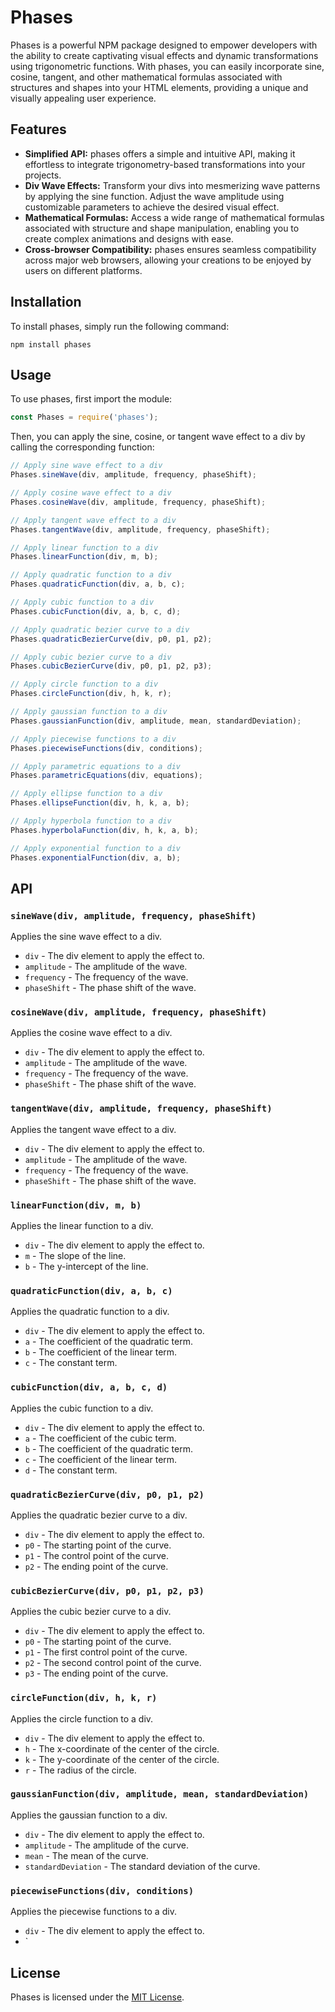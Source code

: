 # Phases

Phases is a powerful NPM package designed to empower developers with the ability to create captivating visual effects and dynamic transformations using trigonometric functions. With phases, you can easily incorporate sine, cosine, tangent, and other mathematical formulas associated with structures and shapes into your HTML elements, providing a unique and visually appealing user experience.

## Features

- **Simplified API:** phases offers a simple and intuitive API, making it effortless to integrate trigonometry-based transformations into your projects.
- **Div Wave Effects:** Transform your divs into mesmerizing wave patterns by applying the sine function. Adjust the wave amplitude using customizable parameters to achieve the desired visual effect.
- **Mathematical Formulas:** Access a wide range of mathematical formulas associated with structure and shape manipulation, enabling you to create complex animations and designs with ease.
- **Cross-browser Compatibility:** phases ensures seamless compatibility across major web browsers, allowing your creations to be enjoyed by users on different platforms.

## Installation

To install phases, simply run the following command:

```
npm install phases
```

## Usage

To use phases, first import the module:

```javascript
const Phases = require('phases');
```

Then, you can apply the sine, cosine, or tangent wave effect to a div by calling the corresponding function:

```javascript
// Apply sine wave effect to a div
Phases.sineWave(div, amplitude, frequency, phaseShift);

// Apply cosine wave effect to a div
Phases.cosineWave(div, amplitude, frequency, phaseShift);

// Apply tangent wave effect to a div
Phases.tangentWave(div, amplitude, frequency, phaseShift);

// Apply linear function to a div
Phases.linearFunction(div, m, b);

// Apply quadratic function to a div
Phases.quadraticFunction(div, a, b, c);

// Apply cubic function to a div
Phases.cubicFunction(div, a, b, c, d);

// Apply quadratic bezier curve to a div
Phases.quadraticBezierCurve(div, p0, p1, p2);

// Apply cubic bezier curve to a div
Phases.cubicBezierCurve(div, p0, p1, p2, p3);

// Apply circle function to a div
Phases.circleFunction(div, h, k, r);

// Apply gaussian function to a div
Phases.gaussianFunction(div, amplitude, mean, standardDeviation);

// Apply piecewise functions to a div
Phases.piecewiseFunctions(div, conditions);

// Apply parametric equations to a div
Phases.parametricEquations(div, equations);

// Apply ellipse function to a div
Phases.ellipseFunction(div, h, k, a, b);

// Apply hyperbola function to a div
Phases.hyperbolaFunction(div, h, k, a, b);

// Apply exponential function to a div
Phases.exponentialFunction(div, a, b);
```

## API

### `sineWave(div, amplitude, frequency, phaseShift)`

Applies the sine wave effect to a div.

- `div` - The div element to apply the effect to.
- `amplitude` - The amplitude of the wave.
- `frequency` - The frequency of the wave.
- `phaseShift` - The phase shift of the wave.

### `cosineWave(div, amplitude, frequency, phaseShift)`

Applies the cosine wave effect to a div.

- `div` - The div element to apply the effect to.
- `amplitude` - The amplitude of the wave.
- `frequency` - The frequency of the wave.
- `phaseShift` - The phase shift of the wave.

### `tangentWave(div, amplitude, frequency, phaseShift)`

Applies the tangent wave effect to a div.

- `div` - The div element to apply the effect to.
- `amplitude` - The amplitude of the wave.
- `frequency` - The frequency of the wave.
- `phaseShift` - The phase shift of the wave.

### `linearFunction(div, m, b)`

Applies the linear function to a div.

- `div` - The div element to apply the effect to.
- `m` - The slope of the line.
- `b` - The y-intercept of the line.

### `quadraticFunction(div, a, b, c)`

Applies the quadratic function to a div.

- `div` - The div element to apply the effect to.
- `a` - The coefficient of the quadratic term.
- `b` - The coefficient of the linear term.
- `c` - The constant term.

### `cubicFunction(div, a, b, c, d)`

Applies the cubic function to a div.

- `div` - The div element to apply the effect to.
- `a` - The coefficient of the cubic term.
- `b` - The coefficient of the quadratic term.
- `c` - The coefficient of the linear term.
- `d` - The constant term.

### `quadraticBezierCurve(div, p0, p1, p2)`

Applies the quadratic bezier curve to a div.

- `div` - The div element to apply the effect to.
- `p0` - The starting point of the curve.
- `p1` - The control point of the curve.
- `p2` - The ending point of the curve.

### `cubicBezierCurve(div, p0, p1, p2, p3)`

Applies the cubic bezier curve to a div.

- `div` - The div element to apply the effect to.
- `p0` - The starting point of the curve.
- `p1` - The first control point of the curve.
- `p2` - The second control point of the curve.
- `p3` - The ending point of the curve.

### `circleFunction(div, h, k, r)`

Applies the circle function to a div.

- `div` - The div element to apply the effect to.
- `h` - The x-coordinate of the center of the circle.
- `k` - The y-coordinate of the center of the circle.
- `r` - The radius of the circle.

### `gaussianFunction(div, amplitude, mean, standardDeviation)`

Applies the gaussian function to a div.

- `div` - The div element to apply the effect to.
- `amplitude` - The amplitude of the curve.
- `mean` - The mean of the curve.
- `standardDeviation` - The standard deviation of the curve.

### `piecewiseFunctions(div, conditions)`

Applies the piecewise functions to a div.

- `div` - The div element to apply the effect to.
- `

## License

Phases is licensed under the [MIT License](https://opensource.org/licenses/MIT).
